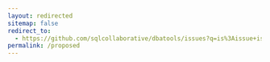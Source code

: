 ```yaml
---
layout: redirected
sitemap: false
redirect_to:
  - https://github.com/sqlcollaborative/dbatools/issues?q=is%3Aissue+is%3Aopen+label%3Abrand-spanking-new
permalink: /proposed
---
```

